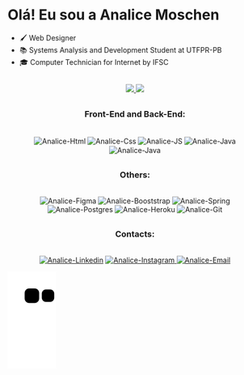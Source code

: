 ### <h1>Olá! Eu sou a Analice Moschen </h1>

- 🖌 Web Designer
- 📚 Systems Analysis and Development Student at UTFPR-PB
- 🎓 Computer Technician for Internet by IFSC
 
 ##
 
 <div>
  <div align="center">
    <a href="https://github.com/AnaliceMM4">
     <img height="170em" src="https://github-readme-stats.vercel.app/api?username=AnaliceMM4&theme=radical&show_icons=true" />
     <img height="170em" src="https://github-readme-stats.vercel.app/api/top-langs/?username=AnaliceMM4&theme=radical" /></a>
   
  </div>
  
  ##
 
<div align="center" style="display: inline_block">
 <h3>Front-End and Back-End:</h3><br>
    <img align="center" alt="Analice-Html" height="60" width="50"  src="https://cdn.jsdelivr.net/gh/devicons/devicon/icons/html5/html5-plain-wordmark.svg" />
    <img align="center" alt="Analice-Css" height="60" width="50" src="https://cdn.jsdelivr.net/gh/devicons/devicon/icons/css3/css3-plain-wordmark.svg" />      
    <img align="center" alt="Analice-JS" height="60" width="50"  src="https://cdn.jsdelivr.net/gh/devicons/devicon/icons/javascript/javascript-plain.svg" /> 
    <img align="center" alt="Analice-Java" height="60" width="50" src="https://cdn.jsdelivr.net/gh/devicons/devicon/icons/java/java-original.svg" />
    <img align="center" alt="Analice-Java" height="60" width="50" src="https://cdn.jsdelivr.net/gh/devicons/devicon/icons/python/python-original.svg" />         
</div>

<div align="center" style="display: inline_block">

 ## <h3>Others:</h3><br>
 
   <img alt="Analice-Figma" height="50" width="50" src="https://cdn.jsdelivr.net/gh/devicons/devicon/icons/figma/figma-original.svg" />
 
   <img alt="Analice-Booststrap" height="60" width="50" src="https://cdn.jsdelivr.net/gh/devicons/devicon/icons/bootstrap/bootstrap-original.svg" />
          
   <img alt="Analice-Spring" height="60" width="50" src="https://cdn.jsdelivr.net/gh/devicons/devicon/icons/spring/spring-original.svg" />
   <img alt="Analice-Postgres" height="60" width="50" src="https://cdn.jsdelivr.net/gh/devicons/devicon/icons/postgresql/postgresql-original.svg" />
   <img  alt="Analice-Heroku" height="60" width="50" src="https://cdn.jsdelivr.net/gh/devicons/devicon/icons/heroku/heroku-plain-wordmark.svg" />  
   <img alt="Analice-Git" height="60" width="50"src="https://cdn.jsdelivr.net/gh/devicons/devicon/icons/git/git-original.svg" />
          
</div>


<div align="center" style="display: inline_block">
 
  ##
 
 <h3>Contacts:</h3><br>
 <a href="https://www.linkedin.com/in/analice-moschen-71634b213/" rel="noopener">
 <img  alt="Analice-Linkedin" height="50" width="50" src="https://user-images.githubusercontent.com/62485958/185765464-ca64c58d-33fe-4222-8ac6-4f596e1f8e4b.png" /></a>
 
 <a href="https://www.instagram.com/analice.moschen/" rel="noopener">
 <img  alt="Analice-Instagram" height="50" width="50" src="https://user-images.githubusercontent.com/62485958/185766264-b1891112-9b7a-4649-826c-11dbe3db5c44.png" /</a>

 <a href="mailto:analice.moschen16@gmail.com" rel="noopener">
 <img  alt="Analice-Email" height="50" width="50" src="https://user-images.githubusercontent.com/62485958/185766824-802af9d0-e011-46e8-bad0-cd186a409fdf.png" /></a>

</div>

![snake gif](https://github.com/AnaliceMM4/AnaliceMM4/blob/output/github-contribution-grid-snake.svg)
 
